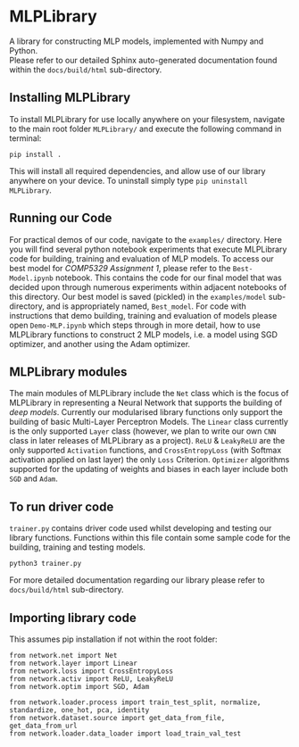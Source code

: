 # MLPLibrary
A library for constructing MLP models, implemented with Numpy and Python. \
Please refer to our detailed Sphinx auto-generated documentation found within the 
```docs/build/html``` sub-directory. 

## Installing MLPLibrary
To install MLPLibrary for use locally anywhere on your filesystem, navigate to
the main root folder ```MLPLibrary/``` and execute the following command in terminal:
```
pip install .
``` 
This will install all required dependencies, and allow use of our library anywhere on your 
device. To uninstall simply type ```pip uninstall MLPLibrary```.

## Running our Code
For practical demos of our code, navigate to the ```examples/``` directory. Here you will
find several python notebook experiments that execute MLPLibrary code for building, training
and evaluation of MLP models. To access our best model for *COMP5329 Assignment 1*, please 
refer to the `Best-Model.ipynb` notebook. This contains the code for our final model that was 
decided upon through numerous experiments within adjacent notebooks of this directory. Our best
model is saved (pickled) in the ```examples/model``` sub-directory, and is appropriately named,
`Best_model`. For code with instructions that demo building, training and evaluation of models 
please open ```Demo-MLP.ipynb``` which steps through in more detail, how to use MLPLibrary functions
to construct 2 MLP models, i.e. a model using SGD optimizer, and another using the Adam optimizer.

## MLPLibrary modules
The main modules of MLPLibrary include the `Net` class which is the focus of MLPLibrary in representing
a Neural Network that supports the building of *deep models*. Currently our modularised library 
functions only support the building of basic Multi-Layer Perceptron Models. The `Linear` class 
currently is the only supported `Layer` class (however, we plan to write our own `CNN` class in later 
releases of MLPLibrary as a project). `ReLU` & `LeakyReLU` are the only supported `Activation` functions,
and `CrossEntropyLoss` (with Softmax activation applied on last layer) the only `Loss` Criterion. `Optimizer` 
algorithms supported for the updating of weights and biases in each layer include both `SGD` and `Adam`. 

## To run driver code
`trainer.py` contains driver code used whilst developing and testing our library functions.
Functions within this file contain some sample code for the building, training and testing models. 
```
python3 trainer.py
```
For more detailed documentation regarding our library please refer to ```docs/build/html``` sub-directory.

## Importing library code
This assumes pip installation if not within the root folder:
```
from network.net import Net
from network.layer import Linear
from network.loss import CrossEntropyLoss
from network.activ import ReLU, LeakyReLU
from network.optim import SGD, Adam

from network.loader.process import train_test_split, normalize, standardize, one_hot, pca, identity
from network.dataset.source import get_data_from_file, get_data_from_url
from network.loader.data_loader import load_train_val_test
```